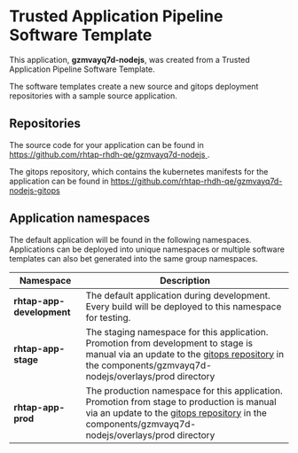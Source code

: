 # Trusted Application Pipeline Software Template

This application, **gzmvayq7d-nodejs**, was created from a Trusted Application Pipeline Software Template.

The software templates create a new source and gitops deployment repositories with a sample source application. 

## Repositories

The source code for your application can be found in [https://github.com/rhtap-rhdh-qe/gzmvayq7d-nodejs ](https://github.com/rhtap-rhdh-qe/gzmvayq7d-nodejs ).
 
The gitops repository, which contains the kubernetes manifests for the application can be found in 
[https://github.com/rhtap-rhdh-qe/gzmvayq7d-nodejs-gitops ](https://github.com/rhtap-rhdh-qe/gzmvayq7d-nodejs-gitops ) 

## Application namespaces 

The default application will be found in the following namespaces. Applications can be deployed into unique namespaces or multiple software templates can also bet generated into the same group namespaces.  

|  Namespace   |  Description   |  
| -------- | -------- |   
| **rhtap-app-development** | The default application during development. Every build will be deployed to this namespace for testing. | 
| **rhtap-app-stage** | The staging namespace for this application. Promotion from development to stage is manual via an update to the [gitops repository](https://github.com/rhtap-rhdh-qe/gzmvayq7d-nodejs-gitops ) in the components/gzmvayq7d-nodejs/overlays/prod directory |  
| **rhtap-app-prod** | The production namespace for this application. Promotion from stage to production is manual via an update to the [gitops repository](https://github.com/rhtap-rhdh-qe/gzmvayq7d-nodejs-gitops ) in the components/gzmvayq7d-nodejs/overlays/prod directory | 